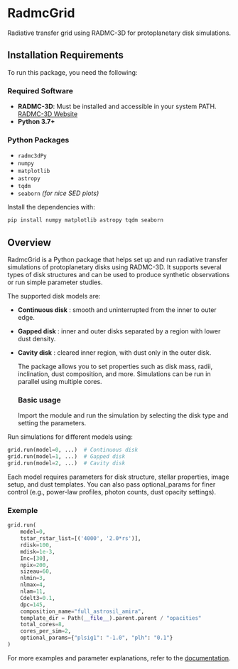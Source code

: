 # RadmcGrid

Radiative transfer grid using RADMC-3D for protoplanetary disk simulations.

## Installation Requirements

To run this package, you need the following:

### Required Software
- **RADMC-3D**: Must be installed and accessible in your system PATH. [RADMC-3D Website](https://www.ita.uni-heidelberg.de/~dullemond/software/radmc-3d/)
- **Python 3.7+**

### Python Packages
- `radmc3dPy`
- `numpy`
- `matplotlib`
- `astropy`
- `tqdm`
- `seaborn` *(for nice SED plots)*

Install the dependencies with:

```bash
pip install numpy matplotlib astropy tqdm seaborn
```

## Overview

RadmcGrid is a Python package that helps set up and run radiative transfer simulations of protoplanetary disks using RADMC-3D. It supports several types of disk structures and can be used to produce synthetic observations or run simple parameter studies.

The supported disk models are:

- **Continuous disk** : smooth and uninterrupted from the inner to outer edge.
- **Gapped disk** : inner and outer disks separated by a region with lower dust density.
- **Cavity disk** : cleared inner region, with dust only in the outer disk.

  The package allows you to set properties such as disk mass, radii, inclination, dust composition, and more. Simulations can be run in parallel using multiple cores.

  ### Basic usage

  Import the module and run the simulation by selecting the disk type and setting the parameters.

Run simulations for different models using:

  ``` py
grid.run(model=0, ...)  # Continuous disk
grid.run(model=1, ...)  # Gapped disk
grid.run(model=2, ...)  # Cavity disk

```

Each model requires parameters for disk structure, stellar properties, image setup, and dust templates. You can also pass optional_params for finer control (e.g., power-law profiles, photon counts, dust opacity settings).

### Exemple

``` py
grid.run(
    model=0,
    tstar_rstar_list=[('4000', '2.0*rs')],
    rdisk=100,
    mdisk=1e-3,
    Inc=[30],
    npix=200,
    sizeau=60,
    nlmin=3,
    nlmax=4,
    nlam=11,
    Cdelt3=0.1,
    dpc=145,
    composition_name="full_astrosil_amira",
    template_dir = Path(__file__).parent.parent / "opacities"
    total_cores=8,
    cores_per_sim=2,
    optional_params={"plsig1": "-1.0", "plh": "0.1"}
)
```

For more examples and parameter explanations, refer to the [documentation](./RadmcGrid_doc.pdf).

